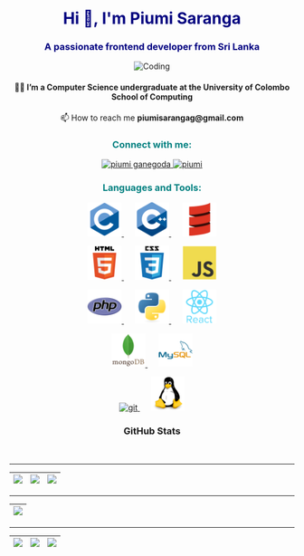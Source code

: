 <h1 align="center" style="color: #000080">Hi 👋, I'm Piumi Saranga</h1>
<h3 align="center" style="color: #000080">A passionate frontend developer from Sri Lanka</h3>


<p align="center">
 <img alt="Coding" width="400"p src="  https://iconscout.com/lottie-animation/female-web-developer-7362399"> 

</p>

<h4 align="center">👨‍💻 I’m a Computer Science undergraduate at the University of Colombo School of Computing</h4>

<p align="center">📫 How to reach me <strong>piumisarangag@gmail.com</strong></p>

<h3 align="center" style="color: #008080">Connect with me:</h3>

<p align="center">
  <a href="https://linkedin.com/in/www.linkedin.com/in/Piumi Saranga Ganegoda" target="blank">
    <img src="https://raw.githubusercontent.com/rahuldkjain/github-profile-readme-generator/master/src/images/icons/Social/linked-in-alt.svg" alt="piumi ganegoda" height="30" width="40" />
  </a>
  <a href="https://fb.com/piumi" target="blank">
    <img src="https://raw.githubusercontent.com/rahuldkjain/github-profile-readme-generator/master/src/images/icons/Social/facebook.svg" alt="piumi" height="30" width="40" />
  </a>
</p>

<h3 align="center" style="color: #008080">Languages and Tools:</h3>

<p align="center">
  <a href="https://www.cprogramming.com/" target="_blank" rel="noreferrer">
    <img src="https://raw.githubusercontent.com/devicons/devicon/master/icons/c/c-original.svg" alt="c" width="60" height="60"/>
  </a>&nbsp;&nbsp;&nbsp;&nbsp;
  <a href="https://www.w3schools.com/cpp/" target="_blank" rel="noreferrer">
    <img src="https://raw.githubusercontent.com/devicons/devicon/master/icons/cplusplus/cplusplus-original.svg" alt="cplusplus" width="60" height="60"/>
  </a>&nbsp;&nbsp;&nbsp;&nbsp;
  <a href="https://www.scala-lang.org" target="_blank" rel="noreferrer">
    <img src="https://raw.githubusercontent.com/devicons/devicon/master/icons/scala/scala-original.svg" alt="scala" width="60" height="60"/>
  </a>
</p>

<p align="center">
  <a href="https://www.w3schools.com/html/" target="_blank" rel="noreferrer">
    <img src="https://raw.githubusercontent.com/devicons/devicon/master/icons/html5/html5-original-wordmark.svg" alt="html5" width="60" height="60"/>
  </a>&nbsp;&nbsp;&nbsp;&nbsp;
  <a href="https://www.w3schools.com/css/" target="_blank" rel="noreferrer">
    <img src="https://raw.githubusercontent.com/devicons/devicon/master/icons/css3/css3-original-wordmark.svg" alt="css3" width="60" height="60"/>
  </a>&nbsp;&nbsp;&nbsp;&nbsp;
  <a href="https://developer.mozilla.org/en-US/docs/Web/JavaScript" target="_blank" rel="noreferrer">
    <img src="https://raw.githubusercontent.com/devicons/devicon/master/icons/javascript/javascript-original.svg" alt="javascript" width="60" height="60"/>
  </a>
</p>

<p align="center">
  <a href="https://www.php.net" target="_blank" rel="noreferrer">
    <img src="https://raw.githubusercontent.com/devicons/devicon/master/icons/php/php-original.svg" alt="php" width="60" height="60"/>
  </a>&nbsp;&nbsp;&nbsp;&nbsp;
  <a href="https://www.python.org" target="_blank" rel="noreferrer">
    <img src="https://raw.githubusercontent.com/devicons/devicon/master/icons/python/python-original.svg" alt="python" width="60" height="60"/>
  </a>&nbsp;&nbsp;&nbsp;&nbsp;
  <a href="https://www.reactjs.org/" target="_blank" rel="noreferrer">
    <img src="https://raw.githubusercontent.com/devicons/devicon/master/icons/react/react-original-wordmark.svg" alt="react" width="60" height="60"/>
  </a>
</p>

<p align="center">
  <a href="https://www.mongodb.com/" target="_blank" rel="noreferrer">
    <img src="https://raw.githubusercontent.com/devicons/devicon/master/icons/mongodb/mongodb-original-wordmark.svg" alt="mongodb" width="60" height="60"/>
  </a>&nbsp;&nbsp;&nbsp;&nbsp;
  <a href="https://www.mysql.com/" target="_blank" rel="noreferrer">
    <img src="https://raw.githubusercontent.com/devicons/devicon/master/icons/mysql/mysql-original-wordmark.svg" alt="mysql" width="60" height="60"/>
  </a>
</p>

<p align="center">
  <a href="https://www.vectorlogo.zone/logos/git-scm/git-scm-icon.svg" target="_blank" rel="noreferrer">
    <img src="https://www.vectorlogo.zone/logos/git-scm/git-scm-icon.svg" alt="git" width="60" height="60"/>
  </a>&nbsp;&nbsp;&nbsp;&nbsp;
  <a href="https://raw.githubusercontent.com/devicons/devicon/master/icons/linux/linux-original.svg" target="_blank" rel="noreferrer">
    <img src="https://raw.githubusercontent.com/devicons/devicon/master/icons/linux/linux-original.svg" alt="linux" width="60" height="60"/>
  </a>
</p>


<h3 align="center">GitHub Stats</h3>
<div id="badges" align="center">
<img src="https://komarev.com/ghpvc/?username=ps-ganegoda&style=flat-square&color=blue" alt=""/>
</div>


---
|![](https://github-profile-summary-cards.vercel.app/api/cards/stats?username=ps-ganegoda&theme=github_dark)|![](https://github-profile-summary-cards.vercel.app/api/cards/productive-time?username=ps-ganegoda&theme=github_dark)|![](https://github-readme-streak-stats.herokuapp.com?user=ps-ganegoda&theme=dark&border_radius=7&currStreakLabel=0A7BDD&ring=8BDD6D&background=00000002&fire=077BDD&border=3A3A3A&stroke=3A3A3A)|
|---|---|---|

---
|[![](https://github-readme-activity-graph.vercel.app/graph?username=ps-ganegoda&theme=github-compact)](https://github.com/ps-ganegoda/github-readme-activity-graph)|
|---|

  ---
  |![](https://github-profile-summary-cards.vercel.app/api/cards/profile-details?username=ps-ganegoda&theme=github_dark)|![](http://github-profile-summary-cards.vercel.app/api/cards/repos-per-language?username=ps-ganegoda&theme=github_dark)|![](http://github-profile-summary-cards.vercel.app/api/cards/most-commit-language?username=ps-ganegoda&theme=github_dark)|
  |---|---|---|

</div>
